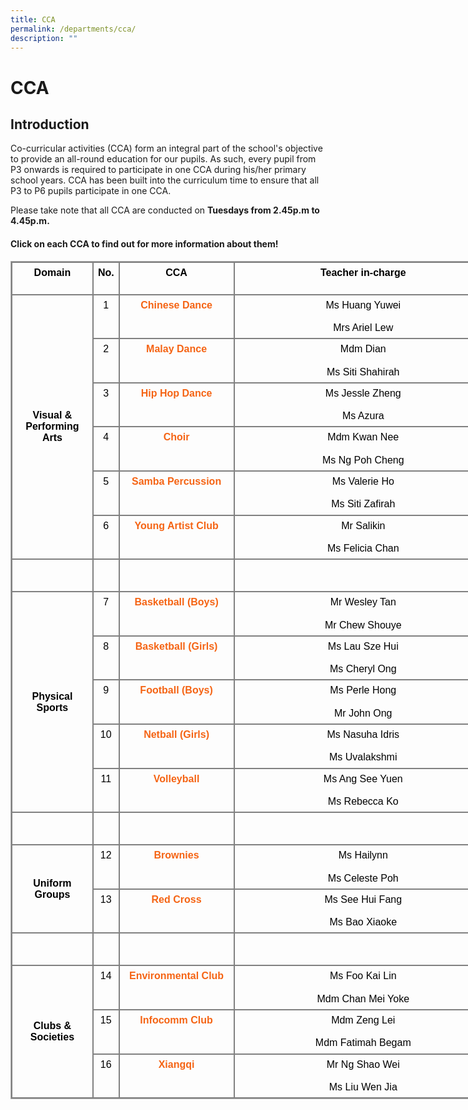 ```yaml
---
title: CCA
permalink: /departments/cca/
description: ""
---
```

CCA
===

Introduction
------------

  

Co-curricular activities (CCA) form an integral part of the school's objective to provide an all-round education for our pupils. As such, every pupil from P3 onwards is required to participate in one CCA during his/her primary school years. CCA has been built into the curriculum time to ensure that all P3 to P6 pupils participate in one CCA.

Please take note that all CCA are conducted on **Tuesdays from 2.45p.m to 4.45p.m.**

#### Click on each CCA to find out for more information about them!

<table class="ive_eobj_center iveo_table ives_tab_simple3" cellspacing="0" cellpadding="5" style="font-size: 16px; font-style: normal; font-variant-caps: normal; font-weight: 400; letter-spacing: normal; orphans: auto; text-transform: none; white-space: normal; widows: auto; word-spacing: 0px; -webkit-text-size-adjust: auto; -webkit-text-stroke-width: 0px; text-decoration: none; margin: auto; outline: 0px; padding: 0px; border-collapse: collapse; clear: both; border: 1px solid rgb(170, 170, 170); caret-color: rgb(0, 0, 0); color: rgb(0, 0, 0); font-family: Raleway, sans-serif; text-align: left; width: 773.062px;"><tbody style="margin: 0px; outline: 0px; padding: 0px;"><tr style="margin: 0px; outline: 0px; padding: 0px;"><td valign="top" style="margin: 0px; outline: 0px; padding: 7px; text-align: center; border: 2px solid grey;"><b style="margin: 0px; outline: 0px; padding: 0px;">Domain<br style="margin: 0px; outline: 0px; padding: 0px;"><br style="margin: 0px; outline: 0px; padding: 0px;"></b></td><td valign="top" style="margin: 0px; outline: 0px; padding: 7px; text-align: center; border: 2px solid grey;"><b style="margin: 0px; outline: 0px; padding: 0px;">No.</b></td><td valign="top" style="margin: 0px; outline: 0px; padding: 7px; text-align: center; border: 2px solid grey;"><b style="margin: 0px; outline: 0px; padding: 0px;">CCA</b></td><td valign="top" style="margin: 0px; outline: 0px; padding: 7px; text-align: center; border: 2px solid grey; width: 465px;"><b style="margin: 0px; outline: 0px; padding: 0px;">Teacher in-charge</b></td></tr><tr style="margin: 0px; outline: 0px; padding: 0px;"><td rowspan="6" style="margin: 0px; outline: 0px; padding: 7px; text-align: center; border: 2px solid grey; width: 120px;"><b style="margin: 0px; outline: 0px; padding: 0px;">Visual &amp;<br style="margin: 0px; outline: 0px; padding: 0px;">Performing Arts</b><br style="margin: 0px; outline: 0px; padding: 0px;"></td><td valign="top" style="margin: 0px; outline: 0px; padding: 7px; text-align: center; border: 2px solid grey; width: 20px;">1</td><td valign="top" style="margin: 0px; outline: 0px; padding: 7px; text-align: center; border: 2px solid grey; width: 180px;"><a href="/files/ChineseDance.pdf" target="_blank" style="margin: 0px; outline: 0px; padding: 0px; color: rgb(245, 100, 20); text-decoration: none; font-weight: 700;">Chinese Dance</a></td><td valign="top" style="margin: 0px; outline: 0px; padding: 7px; text-align: center; border: 2px solid grey; width: 180px;"><div style="margin: 0px; outline: 0px; padding: 0px; line-height: 18.2px; text-align: center;">Ms Huang Yuwei</div><div style="margin: 0px; outline: 0px; padding: 0px; line-height: 18.2px; text-align: center;"><br style="margin: 0px; outline: 0px; padding: 0px;"></div><div style="margin: 0px; outline: 0px; padding: 0px; line-height: 18.2px; text-align: center;">Mrs Ariel Lew</div></td></tr><tr style="margin: 0px; outline: 0px; padding: 0px;"><td valign="top" style="margin: 0px; outline: 0px; padding: 7px; text-align: center; border: 2px solid grey; width: 20px;">2</td><td valign="top" style="margin: 0px; outline: 0px; padding: 7px; text-align: center; border: 2px solid grey; width: 180px;"><a href="/files/MalayDance.pdf" target="_blank" style="margin: 0px; outline: 0px; padding: 0px; color: rgb(245, 100, 20); text-decoration: none; font-weight: 700;">Malay Dance</a></td><td valign="top" style="margin: 0px; outline: 0px; padding: 7px; text-align: center; border: 2px solid grey; width: 180px;"><div style="margin: 0px; outline: 0px; padding: 0px; line-height: 18.2px; text-align: center;">Mdm Dian</div><div style="margin: 0px; outline: 0px; padding: 0px; line-height: 18.2px; text-align: center;"><br style="margin: 0px; outline: 0px; padding: 0px;"></div><div style="margin: 0px; outline: 0px; padding: 0px; line-height: 18.2px; text-align: center;">Ms Siti Shahirah</div></td></tr><tr style="margin: 0px; outline: 0px; padding: 0px;"><td valign="top" style="margin: 0px; outline: 0px; padding: 7px; text-align: center; border: 2px solid grey; width: 20px;">3</td><td valign="top" style="margin: 0px; outline: 0px; padding: 7px; text-align: center; border: 2px solid grey; width: 180px;"><a href="/files/HipHopDance.pdf" target="_blank" style="margin: 0px; outline: 0px; padding: 0px; color: rgb(245, 100, 20); text-decoration: none; font-weight: 700;">Hip Hop Dance</a></td><td valign="top" style="margin: 0px; outline: 0px; padding: 7px; text-align: center; border: 2px solid grey; width: 180px;"><div style="margin: 0px; outline: 0px; padding: 0px; line-height: 18.2px; text-align: center;"></div><div style="margin: 0px; outline: 0px; padding: 0px; line-height: 18.2px; text-align: center;">Ms Jessle Zheng<br style="margin: 0px; outline: 0px; padding: 0px;"></div><div style="margin: 0px; outline: 0px; padding: 0px; line-height: 18.2px; text-align: center;"><br style="margin: 0px; outline: 0px; padding: 0px;"></div><div style="margin: 0px; outline: 0px; padding: 0px; line-height: 18.2px; text-align: center;">Ms Azura</div></td></tr><tr style="margin: 0px; outline: 0px; padding: 0px;"><td valign="top" style="margin: 0px; outline: 0px; padding: 7px; text-align: center; border: 2px solid grey; width: 20px;">4</td><td valign="top" style="margin: 0px; outline: 0px; padding: 7px; text-align: center; border: 2px solid grey; width: 180px;"><a href="/files/Choir.pdf" target="_blank" style="margin: 0px; outline: 0px; padding: 0px; color: rgb(245, 100, 20); text-decoration: none; font-weight: 700;">Choir</a></td><td valign="top" style="margin: 0px; outline: 0px; padding: 7px; text-align: center; border: 2px solid grey; width: 180px;"><div style="margin: 0px; outline: 0px; padding: 0px; line-height: 18.2px; text-align: center;"><span style="margin: 0px; outline: 0px; padding: 0px;">Mdm Kwan Nee</span></div><div style="margin: 0px; outline: 0px; padding: 0px; line-height: 18.2px; text-align: center;"><span style="margin: 0px; outline: 0px; padding: 0px;"><br style="margin: 0px; outline: 0px; padding: 0px;"></span></div><div style="margin: 0px; outline: 0px; padding: 0px; line-height: 18.2px; text-align: center;">Ms Ng Poh Cheng<br style="margin: 0px; outline: 0px; padding: 0px;"></div></td></tr><tr style="margin: 0px; outline: 0px; padding: 0px;"><td valign="top" style="margin: 0px; outline: 0px; padding: 7px; text-align: center; border: 2px solid grey; width: 20px;">5</td><td valign="top" style="margin: 0px; outline: 0px; padding: 7px; text-align: center; border: 2px solid grey; width: 180px;"><a href="/files/SambaPercussion.pdf" target="_blank" style="margin: 0px; outline: 0px; padding: 0px; color: rgb(245, 100, 20); text-decoration: none; font-weight: 700;">Samba Percussion</a></td><td valign="top" style="margin: 0px; outline: 0px; padding: 7px; text-align: center; border: 2px solid grey; width: 180px;"><div style="margin: 0px; outline: 0px; padding: 0px; line-height: 18.2px; text-align: center;">Ms Valerie Ho</div><div style="margin: 0px; outline: 0px; padding: 0px; line-height: 18.2px; text-align: center;"><br style="margin: 0px; outline: 0px; padding: 0px;"></div><div style="margin: 0px; outline: 0px; padding: 0px; line-height: 18.2px; text-align: center;">Ms Siti Zafirah</div></td></tr><tr style="margin: 0px; outline: 0px; padding: 0px;"><td valign="top" style="margin: 0px; outline: 0px; padding: 7px; text-align: center; border: 2px solid grey; width: 20px;">6</td><td valign="top" style="margin: 0px; outline: 0px; padding: 7px; text-align: center; border: 2px solid grey; width: 180px;"><a href="/files/YAC.pdf" target="_blank" style="margin: 0px; outline: 0px; padding: 0px; color: rgb(245, 100, 20); text-decoration: none; font-weight: 700;">Young Artist Club</a></td><td valign="top" style="margin: 0px; outline: 0px; padding: 7px; text-align: center; border: 2px solid grey; width: 180px;"><div style="margin: 0px; outline: 0px; padding: 0px; line-height: 18.2px; text-align: center;">Mr Salikin</div><div style="margin: 0px; outline: 0px; padding: 0px; line-height: 18.2px; text-align: center;"><br style="margin: 0px; outline: 0px; padding: 0px;"></div><div style="margin: 0px; outline: 0px; padding: 0px; line-height: 18.2px; text-align: center;">Ms Felicia Chan</div></td></tr><tr style="margin: 0px; outline: 0px; padding: 0px;"><td style="margin: 0px; outline: 0px; padding: 7px; text-align: center; border: 2px solid grey;"></td><td style="margin: 0px; outline: 0px; padding: 7px; text-align: center; border: 2px solid grey;"><br style="margin: 0px; outline: 0px; padding: 0px;"><br style="margin: 0px; outline: 0px; padding: 0px;"></td><td style="margin: 0px; outline: 0px; padding: 7px; text-align: center; border: 2px solid grey;"></td><td style="margin: 0px; outline: 0px; padding: 7px; text-align: center; border: 2px solid grey;"></td></tr><tr style="margin: 0px; outline: 0px; padding: 0px;"><td rowspan="5" style="margin: 0px; outline: 0px; padding: 7px; text-align: center; border: 2px solid grey; width: 80px;"><b style="margin: 0px; outline: 0px; padding: 0px;">Physical Sports</b></td><td valign="top" style="margin: 0px; outline: 0px; padding: 7px; text-align: center; border: 2px solid grey; width: 20px;">7</td><td valign="top" style="margin: 0px; outline: 0px; padding: 7px; text-align: center; border: 2px solid grey; width: 180px;"><a href="https://corporationpri.moe.edu.sg/qql/slot/u746/Departments/CCA/Basketball%20Boys.pdf" target="_blank" style="margin: 0px; outline: 0px; padding: 0px; color: rgb(245, 100, 20); text-decoration: none; font-weight: 700;">Basketball (Boys)</a></td><td valign="top" style="margin: 0px; outline: 0px; padding: 7px; text-align: center; border: 2px solid grey; width: 180px;"><div style="margin: 0px; outline: 0px; padding: 0px; line-height: 18.2px; text-align: center;">Mr Wesley Tan</div><div style="margin: 0px; outline: 0px; padding: 0px; line-height: 18.2px; text-align: center;"><br style="margin: 0px; outline: 0px; padding: 0px;"></div><div style="margin: 0px; outline: 0px; padding: 0px; line-height: 18.2px; text-align: center;">Mr Chew Shouye</div></td></tr><tr style="margin: 0px; outline: 0px; padding: 0px;"><td valign="top" style="margin: 0px; outline: 0px; padding: 7px; text-align: center; border: 2px solid grey; width: 20px;">8</td><td valign="top" style="margin: 0px; outline: 0px; padding: 7px; text-align: center; border: 2px solid grey; width: 180px;"><a href="https://corporationpri.moe.edu.sg/qql/slot/u746/Departments/CCA/Basketball%20Girls.pdf" target="_blank" style="margin: 0px; outline: 0px; padding: 0px; color: rgb(245, 100, 20); text-decoration: none; font-weight: 700;">Basketball (Girls)</a></td><td valign="top" style="margin: 0px; outline: 0px; padding: 7px; text-align: center; border: 2px solid grey; width: 180px;"><div style="margin: 0px; outline: 0px; padding: 0px; line-height: 18.2px; text-align: center;">Ms Lau Sze Hui</div><div style="margin: 0px; outline: 0px; padding: 0px; line-height: 18.2px; text-align: center;"><br style="margin: 0px; outline: 0px; padding: 0px;"></div><div style="margin: 0px; outline: 0px; padding: 0px; line-height: 18.2px; text-align: center;">Ms Cheryl Ong</div></td></tr><tr style="margin: 0px; outline: 0px; padding: 0px;"><td valign="top" style="margin: 0px; outline: 0px; padding: 7px; text-align: center; border: 2px solid grey; width: 20px;">9</td><td valign="top" style="margin: 0px; outline: 0px; padding: 7px; text-align: center; border: 2px solid grey; width: 180px;"><a href="https://corporationpri.moe.edu.sg/qql/slot/u746/Departments/CCA/Football%20Boys.pdf" target="_blank" style="margin: 0px; outline: 0px; padding: 0px; color: rgb(245, 100, 20); text-decoration: none; font-weight: 700;">Football (Boys)</a></td><td valign="top" style="margin: 0px; outline: 0px; padding: 7px; text-align: center; border: 2px solid grey; width: 180px;"><div style="margin: 0px; outline: 0px; padding: 0px; line-height: 18.2px; text-align: center;">Ms Perle Hong</div><div style="margin: 0px; outline: 0px; padding: 0px; line-height: 18.2px; text-align: center;"><br style="margin: 0px; outline: 0px; padding: 0px;"></div><div style="margin: 0px; outline: 0px; padding: 0px; line-height: 18.2px; text-align: center;">Mr John Ong</div></td></tr><tr style="margin: 0px; outline: 0px; padding: 0px;"><td valign="top" style="margin: 0px; outline: 0px; padding: 7px; text-align: center; border: 2px solid grey; width: 20px;">10</td><td valign="top" style="margin: 0px; outline: 0px; padding: 7px; text-align: center; border: 2px solid grey; width: 180px;"><a href="https://corporationpri.moe.edu.sg/qql/slot/u746/Departments/CCA/Netball%20Girls.pdf" target="_blank" style="margin: 0px; outline: 0px; padding: 0px; color: rgb(245, 100, 20); text-decoration: none; font-weight: 700;">Netball (Girls)</a></td><td valign="top" style="margin: 0px; outline: 0px; padding: 7px; text-align: center; border: 2px solid grey; width: 180px;"><div style="margin: 0px; outline: 0px; padding: 0px; line-height: 18.2px; text-align: center;">Ms Nasuha Idris</div><div style="margin: 0px; outline: 0px; padding: 0px; line-height: 18.2px; text-align: center;"><br style="margin: 0px; outline: 0px; padding: 0px;"></div><div style="margin: 0px; outline: 0px; padding: 0px; line-height: 18.2px; text-align: center;">Ms Uvalakshmi</div></td></tr><tr style="margin: 0px; outline: 0px; padding: 0px;"><td valign="top" style="margin: 0px; outline: 0px; padding: 7px; text-align: center; border: 2px solid grey; width: 20px;">11</td><td valign="top" style="margin: 0px; outline: 0px; padding: 7px; text-align: center; border: 2px solid grey; width: 180px;"><a href="https://corporationpri.moe.edu.sg/qql/slot/u746/Departments/CCA/Volleyball%20Boys.pdf" target="_blank" style="margin: 0px; outline: 0px; padding: 0px; color: rgb(245, 100, 20); text-decoration: none; font-weight: 700;">Volleyball</a></td><td valign="top" style="margin: 0px; outline: 0px; padding: 7px; text-align: center; border: 2px solid grey; width: 180px;"><div style="margin: 0px; outline: 0px; padding: 0px; line-height: 18.2px; text-align: center;"><span style="margin: 0px; outline: 0px; padding: 0px;">Ms Ang See Yuen</span><br style="margin: 0px; outline: 0px; padding: 0px;"></div><div style="margin: 0px; outline: 0px; padding: 0px; line-height: 18.2px; text-align: center;"><span style="margin: 0px; outline: 0px; padding: 0px;"><br style="margin: 0px; outline: 0px; padding: 0px;"></span></div><div style="margin: 0px; outline: 0px; padding: 0px; line-height: 18.2px; text-align: center;"><span style="margin: 0px; outline: 0px; padding: 0px;">Ms Rebecca Ko</span></div></td></tr><tr style="margin: 0px; outline: 0px; padding: 0px;"><td style="margin: 0px; outline: 0px; padding: 7px; text-align: center; border: 2px solid grey;"></td><td style="margin: 0px; outline: 0px; padding: 7px; text-align: center; border: 2px solid grey;"><br style="margin: 0px; outline: 0px; padding: 0px;"><br style="margin: 0px; outline: 0px; padding: 0px;"></td><td style="margin: 0px; outline: 0px; padding: 7px; text-align: center; border: 2px solid grey;"></td><td style="margin: 0px; outline: 0px; padding: 7px; text-align: center; border: 2px solid grey;"></td></tr><tr style="margin: 0px; outline: 0px; padding: 0px;"><td rowspan="2" style="margin: 0px; outline: 0px; padding: 7px; text-align: center; border: 2px solid grey; width: 80px;"><b style="margin: 0px; outline: 0px; padding: 0px;">Uniform Groups</b></td><td valign="top" style="margin: 0px; outline: 0px; padding: 7px; text-align: center; border: 2px solid grey; width: 20px;">12</td><td valign="top" style="margin: 0px; outline: 0px; padding: 7px; text-align: center; border: 2px solid grey; width: 180px;"><a href="https://corporationpri.moe.edu.sg/qql/slot/u746/Departments/CCA/Brownies%20Girls.pdf" target="_blank" style="margin: 0px; outline: 0px; padding: 0px; color: rgb(245, 100, 20); text-decoration: none; font-weight: 700;">Brownies</a></td><td valign="top" style="margin: 0px; outline: 0px; padding: 7px; text-align: center; border: 2px solid grey; width: 180px;"><div style="margin: 0px; outline: 0px; padding: 0px; line-height: 18.2px; text-align: center;">Ms Hailynn</div><div style="margin: 0px; outline: 0px; padding: 0px; line-height: 18.2px;"><br style="margin: 0px; outline: 0px; padding: 0px;"></div><div style="margin: 0px; outline: 0px; padding: 0px; line-height: 18.2px;">Ms Celeste Poh</div></td></tr><tr style="margin: 0px; outline: 0px; padding: 0px;"><td valign="top" style="margin: 0px; outline: 0px; padding: 7px; text-align: center; border: 2px solid grey; width: 20px;">13</td><td valign="top" style="margin: 0px; outline: 0px; padding: 7px; text-align: center; border: 2px solid grey; width: 180px;"><a href="https://corporationpri.moe.edu.sg/qql/slot/u746/Departments/CCA/Red%20Cross.pdf" target="_blank" style="margin: 0px; outline: 0px; padding: 0px; color: rgb(245, 100, 20); text-decoration: none; font-weight: 700;">Red Cross</a></td><td valign="top" style="margin: 0px; outline: 0px; padding: 7px; text-align: center; border: 2px solid grey; width: 180px;"><div style="margin: 0px; outline: 0px; padding: 0px; line-height: 18.2px;"><span style="margin: 0px; outline: 0px; padding: 0px;">Ms See Hui Fang</span></div><div style="margin: 0px; outline: 0px; padding: 0px; line-height: 18.2px;"><br style="margin: 0px; outline: 0px; padding: 0px;"></div>Ms Bao Xiaoke</td></tr><tr style="margin: 0px; outline: 0px; padding: 0px;"><td style="margin: 0px; outline: 0px; padding: 7px; text-align: center; border: 2px solid grey;"></td><td style="margin: 0px; outline: 0px; padding: 7px; text-align: center; border: 2px solid grey;"><br style="margin: 0px; outline: 0px; padding: 0px;"><br style="margin: 0px; outline: 0px; padding: 0px;"></td><td style="margin: 0px; outline: 0px; padding: 7px; text-align: center; border: 2px solid grey;"></td><td style="margin: 0px; outline: 0px; padding: 7px; text-align: center; border: 2px solid grey;"></td></tr><tr style="margin: 0px; outline: 0px; padding: 0px;"><td rowspan="3" style="margin: 0px; outline: 0px; padding: 7px; text-align: center; border: 2px solid grey; width: 80px;"><b style="margin: 0px; outline: 0px; padding: 0px;">Clubs &amp; Societies</b></td><td valign="top" style="margin: 0px; outline: 0px; padding: 7px; text-align: center; border: 2px solid grey; width: 20px;">14</td><td valign="top" style="margin: 0px; outline: 0px; padding: 7px; text-align: center; border: 2px solid grey; width: 180px;"><a href="https://corporationpri.moe.edu.sg/qql/slot/u746/Departments/CCA/Environmental%20Club.pdf" target="_blank" style="margin: 0px; outline: 0px; padding: 0px; color: rgb(245, 100, 20); text-decoration: none; font-weight: 700;">Environmental Club</a></td><td valign="top" style="margin: 0px; outline: 0px; padding: 7px; text-align: center; border: 2px solid grey; width: 180px;"><div style="margin: 0px; outline: 0px; padding: 0px; line-height: 18.2px; text-align: center;"><span style="margin: 0px; outline: 0px; padding: 0px;">Ms Foo Kai Lin</span></div><div style="margin: 0px; outline: 0px; padding: 0px; line-height: 18.2px; text-align: center;"><br style="margin: 0px; outline: 0px; padding: 0px;"></div><div style="margin: 0px; outline: 0px; padding: 0px; line-height: 18.2px; text-align: center;">Mdm Chan Mei Yoke</div></td></tr><tr style="margin: 0px; outline: 0px; padding: 0px;"><td valign="top" style="margin: 0px; outline: 0px; padding: 7px; text-align: center; border: 2px solid grey; width: 20px;">15</td><td valign="top" style="margin: 0px; outline: 0px; padding: 7px; text-align: center; border: 2px solid grey; width: 180px;"><a href="https://corporationpri.moe.edu.sg/qql/slot/u746/Departments/CCA/Infocomm%20Club.pdf" target="_blank" style="margin: 0px; outline: 0px; padding: 0px; color: rgb(245, 100, 20); text-decoration: none; font-weight: 700;">Infocomm Club</a></td><td valign="top" style="margin: 0px; outline: 0px; padding: 7px; text-align: center; border: 2px solid grey; width: 180px;"><div style="margin: 0px; outline: 0px; padding: 0px; line-height: 18.2px; text-align: center;">Mdm Zeng Lei</div><div style="margin: 0px; outline: 0px; padding: 0px; line-height: 18.2px; text-align: center;"><br style="margin: 0px; outline: 0px; padding: 0px;"></div><div style="margin: 0px; outline: 0px; padding: 0px; line-height: 18.2px; text-align: center;">Mdm Fatimah Begam</div></td></tr><tr style="margin: 0px; outline: 0px; padding: 0px;"><td valign="top" style="margin: 0px; outline: 0px; padding: 7px; text-align: center; border: 2px solid grey; width: 20px;">16</td><td valign="top" style="margin: 0px; outline: 0px; padding: 7px; text-align: center; border: 2px solid grey; width: 180px;"><a href="https://corporationpri.moe.edu.sg/qql/slot/u746/Departments/CCA/Xiangqi.pdf" target="_blank" style="margin: 0px; outline: 0px; padding: 0px; color: rgb(245, 100, 20); text-decoration: none; font-weight: 700;">Xiangqi</a></td><td valign="top" style="margin: 0px; outline: 0px; padding: 7px; text-align: center; border: 2px solid grey; width: 180px;"><div style="margin: 0px; outline: 0px; padding: 0px; line-height: 18.2px; text-align: center;">Mr Ng Shao Wei</div><div style="margin: 0px; outline: 0px; padding: 0px; line-height: 18.2px; text-align: center;"><br style="margin: 0px; outline: 0px; padding: 0px;"></div><div style="margin: 0px; outline: 0px; padding: 0px; line-height: 18.2px; text-align: center;">Ms Liu Wen Jia</div></td></tr></tbody></table>